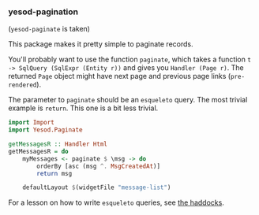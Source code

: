 ### yesod-pagination

(`yesod-paginate` is taken)

This package makes it pretty simple to paginate records.

You'll probably want to use the function `paginate`, which takes a function `t -> SqlQuery (SqlExpr (Entity r))` and gives you `Handler (Page r)`. The returned `Page` object might have next page and previous page links (`pre-rendered`).

The parameter to `paginate` should be an `esqueleto` query. The most trivial example is `return`. This one is a bit less trivial.

``` haskell
import Import
import Yesod.Paginate

getMessagesR :: Handler Html
getMessagesR = do
    myMessages <- paginate $ \msg -> do
        orderBy [asc (msg ^. MsgCreatedAt)]
        return msg

    defaultLayout $(widgetFile "message-list")
```

For a lesson on how to write `esqueleto` queries, see [the haddocks](http://hackage.haskell.org/package/esqueleto-1.3.4.5/docs/Database-Esqueleto.html).
